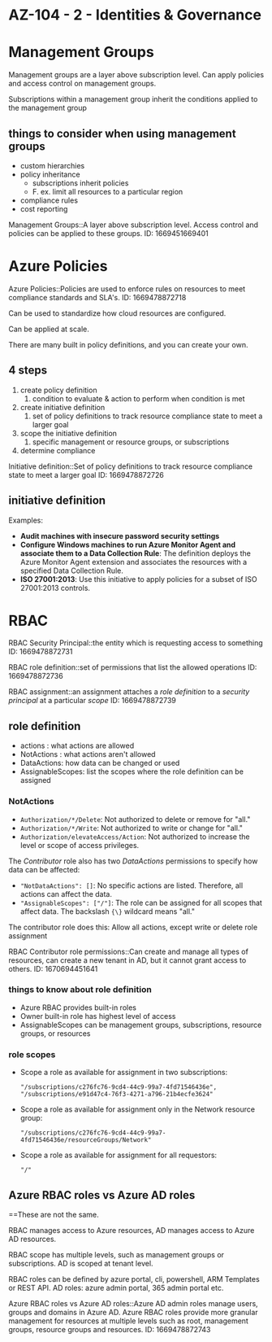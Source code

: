 # AZ-104 - 2 - Identities & Governance

# Management Groups

Management groups are a layer above subscription level. Can apply policies and access control on management groups. 

Subscriptions within a management group inherit the conditions applied to the management group

## things to consider when using management groups

- custom hierarchies
- policy inheritance
	- subscriptions inherit policies
	- F. ex. limit all resources to a particular region
- compliance rules
- cost reporting




Management Groups::A layer above subscription level. Access control and policies can be applied to these groups.
ID: 1669451669401


# Azure Policies

Azure Policies::Policies are used to enforce rules on resources to meet compliance standards and SLA's.
ID: 1669478872718

Can be used to standardize how cloud resources are configured. 

Can be applied at scale. 

There are many built in policy definitions, and you can create your own. 

## 4 steps 

1. create policy definition
	1. condition to evaluate & action to perform when condition is met
2. create initiative definition
	1. set of policy definitions to track resource compliance state to meet a larger goal
3. scope the initiative definition
	1. specific management or resource groups, or subscriptions
4. determine compliance

Initiative definition::Set of policy definitions to track resource compliance state to meet a larger goal
ID: 1669478872726


## initiative definition

Examples:

-   **Audit machines with insecure password security settings**
-   **Configure Windows machines to run Azure Monitor Agent and associate them to a Data Collection Rule**:  The definition deploys the Azure Monitor Agent extension and associates the resources with a specified Data Collection Rule. 
-   **ISO 27001:2013**: Use this initiative to apply policies for a subset of ISO 27001:2013 controls. 

# RBAC

RBAC Security Principal::the entity which is requesting access to something
ID: 1669478872731


RBAC role definition::set of permissions that list the allowed operations
ID: 1669478872736


RBAC assignment::an assignment attaches a *role definition* to a *security principal* at a particular *scope*
ID: 1669478872739


## role definition

- actions : what actions are allowed
- NotActions : what actions aren't allowed
- DataActions: how data can be changed or used
- AssignableScopes: list the scopes where the role definition can be assigned

### NotActions
-   `Authorization/*/Delete`: Not authorized to delete or remove for "all."
-   `Authorization/*/Write`: Not authorized to write or change for "all."
-   `Authorization/elevateAccess/Action`: Not authorized to increase the level or scope of access privileges.

The _Contributor_ role also has two _DataActions_ permissions to specify how data can be affected:

-   `"NotDataActions": []`: No specific actions are listed. Therefore, all actions can affect the data.
-   `"AssignableScopes": ["/"]`: The role can be assigned for all scopes that affect data. The backslash `{\}` wildcard means "all."

The contributor role does this: Allow all actions, except write or delete role assignment

RBAC Contributor role permissions::Can create and manage all types of resources, can create a new tenant in AD, but it cannot grant access to others. 
ID: 1670694451641


### things to know about role definition

- Azure RBAC provides built-in roles
- Owner built-in role has highest level of access
- AssignableScopes can be management groups, subscriptions, resource groups, or resources


### role scopes

-   Scope a role as available for assignment in two subscriptions:
    
    `"/subscriptions/c276fc76-9cd4-44c9-99a7-4fd71546436e", "/subscriptions/e91d47c4-76f3-4271-a796-21b4ecfe3624"`
    
-   Scope a role as available for assignment only in the Network resource group:
    
    `"/subscriptions/c276fc76-9cd4-44c9-99a7-4fd71546436e/resourceGroups/Network"`
    
-   Scope a role as available for assignment for all requestors:
    
    `"/"`


## Azure RBAC roles vs Azure AD roles

==These are not the same. 

RBAC manages access to Azure resources, AD manages access to Azure AD resources. 

RBAC scope has multiple levels, such as management groups or subscriptions. AD is scoped at tenant level. 

RBAC roles can be defined by azure portal, cli, powershell, ARM Templates or REST API. AD roles: azure admin portal, 365 admin portal etc. 

Azure RBAC roles vs Azure AD roles::Azure AD admin roles manage users, groups and domains in Azure AD.  Azure RBAC roles provide more granular management for resources at multiple levels such as root, management groups, resource groups and resources.
ID: 1669478872743


